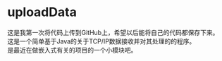 # uploadData
这是我第一次将代码上传到GitHub上，希望以后能将自己的代码都保存下来。<br>
这是一个简单基于Java的关于TCP/IP数据接收并对其处理的的程序。<br>
是最近在做嵌入式有关的项目的一个小模块吧。<br>
